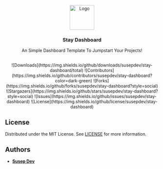 <br/>
<p align="center">
  <a href="https://github.com/susepdev/stay-dashboard">
    <img src="images/logo.png" alt="Logo" width="80" height="80">
  </a>

  <h3 align="center">Stay Dashboard</h3>

  <p align="center">
    An Simple Dashboard Template To Jumpstart Your Projects!
    <br/>
    <br/>
  </p>
</p>

<div align="center">
  ![Downloads](https://img.shields.io/github/downloads/susepdev/stay-dashboard/total)
  ![Contributors](https://img.shields.io/github/contributors/susepdev/stay-dashboard?color=dark-green)
  ![Forks](https://img.shields.io/github/forks/susepdev/stay-dashboard?style=social)
  ![Stargazers](https://img.shields.io/github/stars/susepdev/stay-dashboard?style=social)
  ![Issues](https://img.shields.io/github/issues/susepdev/stay-dashboard)
  ![License](https://img.shields.io/github/license/susepdev/stay-dashboard) 
</div>

## License

Distributed under the MIT License. See [LICENSE](https://github.com/susepdev/stay-dashboard/blob/main/LICENSE.md) for more information.

## Authors

* **[Susep Dev](https://github.com/susepdev/)**
